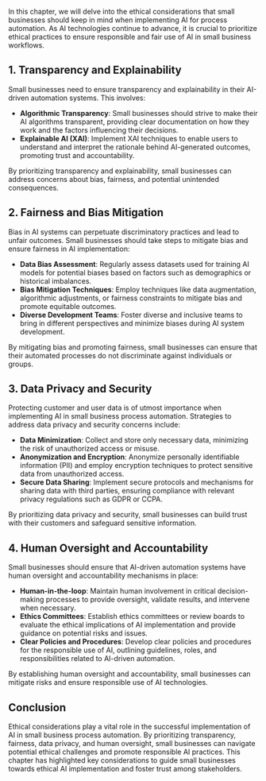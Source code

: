 
In this chapter, we will delve into the ethical considerations that small businesses should keep in mind when implementing AI for process automation. As AI technologies continue to advance, it is crucial to prioritize ethical practices to ensure responsible and fair use of AI in small business workflows.

## 1\. Transparency and Explainability

Small businesses need to ensure transparency and explainability in their AI-driven automation systems. This involves:

- **Algorithmic Transparency**: Small businesses should strive to make their AI algorithms transparent, providing clear documentation on how they work and the factors influencing their decisions.
- **Explainable AI (XAI)**: Implement XAI techniques to enable users to understand and interpret the rationale behind AI-generated outcomes, promoting trust and accountability.

By prioritizing transparency and explainability, small businesses can address concerns about bias, fairness, and potential unintended consequences.

## 2\. Fairness and Bias Mitigation

Bias in AI systems can perpetuate discriminatory practices and lead to unfair outcomes. Small businesses should take steps to mitigate bias and ensure fairness in AI implementation:

- **Data Bias Assessment**: Regularly assess datasets used for training AI models for potential biases based on factors such as demographics or historical imbalances.
- **Bias Mitigation Techniques**: Employ techniques like data augmentation, algorithmic adjustments, or fairness constraints to mitigate bias and promote equitable outcomes.
- **Diverse Development Teams**: Foster diverse and inclusive teams to bring in different perspectives and minimize biases during AI system development.

By mitigating bias and promoting fairness, small businesses can ensure that their automated processes do not discriminate against individuals or groups.

## 3\. Data Privacy and Security

Protecting customer and user data is of utmost importance when implementing AI in small business process automation. Strategies to address data privacy and security concerns include:

- **Data Minimization**: Collect and store only necessary data, minimizing the risk of unauthorized access or misuse.
- **Anonymization and Encryption**: Anonymize personally identifiable information (PII) and employ encryption techniques to protect sensitive data from unauthorized access.
- **Secure Data Sharing**: Implement secure protocols and mechanisms for sharing data with third parties, ensuring compliance with relevant privacy regulations such as GDPR or CCPA.

By prioritizing data privacy and security, small businesses can build trust with their customers and safeguard sensitive information.

## 4\. Human Oversight and Accountability

Small businesses should ensure that AI-driven automation systems have human oversight and accountability mechanisms in place:

- **Human-in-the-loop**: Maintain human involvement in critical decision-making processes to provide oversight, validate results, and intervene when necessary.
- **Ethics Committees**: Establish ethics committees or review boards to evaluate the ethical implications of AI implementation and provide guidance on potential risks and issues.
- **Clear Policies and Procedures**: Develop clear policies and procedures for the responsible use of AI, outlining guidelines, roles, and responsibilities related to AI-driven automation.

By establishing human oversight and accountability, small businesses can mitigate risks and ensure responsible use of AI technologies.

## Conclusion

Ethical considerations play a vital role in the successful implementation of AI in small business process automation. By prioritizing transparency, fairness, data privacy, and human oversight, small businesses can navigate potential ethical challenges and promote responsible AI practices. This chapter has highlighted key considerations to guide small businesses towards ethical AI implementation and foster trust among stakeholders.
